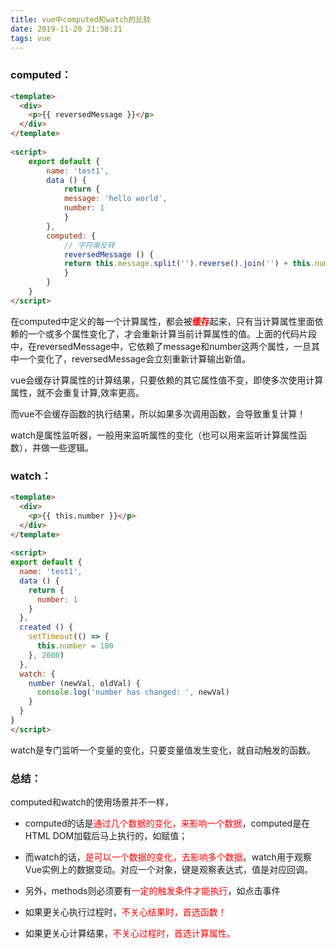 ```yaml
---
title: vue中computed和watch的比较
date: 2019-11-20 21:58:21
tags: vue
---
```

### computed：
```html
<template>
  <div>
    <p>{{ reversedMessage }}</p>
  </div>
</template>
 
<script>
    export default {
        name: 'test1',
        data () {
            return {
            message: 'hello world',
            number: 1
            }
        },
        computed: {
            // 字符串反转
            reversedMessage () {
            return this.message.split('').reverse().join('') + this.number
            }
        }
    }
</script>
```
在computed中定义的每一个计算属性，都会被<strong style="color:red">缓存</strong>起来，只有当计算属性里面依赖的一个或多个属性变化了，才会重新计算当前计算属性的值。上面的代码片段中，在reversedMessage中，它依赖了message和number这两个属性，一旦其中一个变化了，reversedMessage会立刻重新计算输出新值。

 vue会缓存计算属性的计算结果，只要依赖的其它属性值不变，即使多次使用计算属性，就不会重复计算,效率更高。

 而vue不会缓存函数的执行结果，所以如果多次调用函数，会导致重复计算！

watch是属性监听器，一般用来监听属性的变化（也可以用来监听计算属性函数），并做一些逻辑。

### watch：
```html
<template>
  <div>
    <p>{{ this.number }}</p>
  </div>
</template>
 
<script>
export default {
  name: 'test1',
  data () {
    return {
      number: 1
    }
  },
  created () {
    setTimeout(() => {
      this.number = 100
    }, 2000)
  },
  watch: {
    number (newVal, oldVal) {
      console.log('number has changed: ', newVal)
    }
  }
}
</script>
```
watch是专门监听一个变量的变化，只要变量值发生变化，就自动触发的函数。

### 总结：
computed和watch的使用场景并不一样，

- computed的话是<span style="color:red">通过几个数据的变化，来影响一个数据</span>，computed是在HTML DOM加载后马上执行的，如赋值；

- 而watch的话，<span style="color:red">是可以一个数据的变化，去影响多个数据</span>。watch用于观察Vue实例上的数据变动。对应一个对象，键是观察表达式，值是对应回调。

- 另外，methods则必须要有<span style="color:red">一定的触发条件才能执行</span>，如点击事件

- 如果更关心执行过程时，<span style="color:red">不关心结果时，首选函数！</span>

- 如果更关心计算结果，<span style="color:red">不关心过程时，首选计算属性。</span>